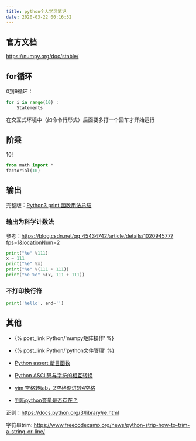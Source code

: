 ```yaml
---
title: python个人学习笔记
date: 2020-03-22 00:16:52
---
```


## 官方文档

<https://numpy.org/doc/stable/>

## for循环

0到9循环：
```py
for i in range(10) :
	Statements

```
在交互式环境中（如命令行形式）后面要多打一个回车才开始运行

## 阶乘

10!
```py
from math import *
factorial(10)
```

## 输出

完整版：[Python3 print 函数用法总结](https://www.runoob.com/w3cnote/python3-print-func-b.html)

### 输出为科学计数法

参考：<https://blog.csdn.net/qq_45434742/article/details/102094577?fps=1&locationNum=2>

```py
print("%e" %111)
x = 111
print("%e" %x)
print("%e" %(111 + 111))
print("%e %e" %(x, 111 + 111))
```

### 不打印换行符

```py
print('hello', end='')
```

## 其他

<!-- Without "-", the two post_link will be in the same line -->

- {% post_link Python/'numpy矩阵操作' %}

- {% post_link Python/'python文件管理' %}

- [Python assert 断言函数](https://www.cnblogs.com/hezhiyao/p/7805278.html)

- [Python ASCII码与字符的相互转换](https://blog.csdn.net/beautiful77moon/article/details/88873261)

- [vim 空格转tab，2空格缩进转4空格](https://blog.csdn.net/windeal3203/article/details/67638038)

- [判断python变量是否存在？](https://www.pynote.net/archives/1681)

正则：<https://docs.python.org/3/library/re.html>

字符串trim: <https://www.freecodecamp.org/news/python-strip-how-to-trim-a-string-or-line/>
